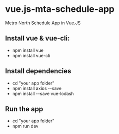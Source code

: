 # vue.js-mta-schedule-app
Metro North Schedule App in Vue.JS

## Install vue & vue-cli: 
- npm install vue
- npm install vue-cli

## Install dependencies
- cd "your app folder"
- npm install axios --save
- npm install --save vue-lodash

## Run the app
- cd "your app folder"
- npm run dev
